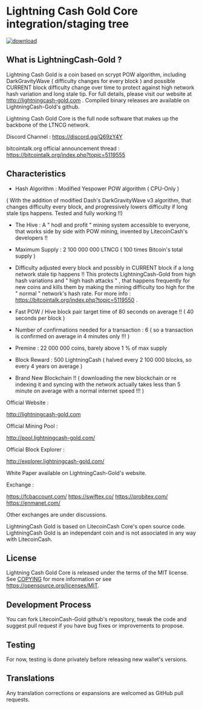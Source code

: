 Lightning Cash Gold Core integration/staging tree
===========================================

<a href="https://imgbb.com/"><img src="https://i.ibb.co/RvyqxKN/bitcoin.png" alt="download" border="0"></a>

What is LightningCash-Gold ?
----------------------

Lightning Cash Gold is a coin based on scrypt POW algorithm, including DarkGravityWave ( difficulty changes for every block ) and possible CURRENT block difficulty change over time to protect against high network hash variation and long stale tip. For full details, please visit our website at http://lightningcash-gold.com . Compiled binary releases are available on LightningCash-Gold's github.

Lightning Cash Gold Core is the full node software that makes up the backbone of the LTNCG network.


Discord Channel : https://discord.gg/Q69zY4Y


bitcointalk.org official announcement thread : https://bitcointalk.org/index.php?topic=5119555




Characteristics
---------------------------------------------------------------------------


- Hash Algorithm : Modified Yespower POW algorithm    ( CPU-Only )

( With the addition of modified Dash's DarkGravityWave v3 algorithm, that changes difficulty every block, and progressively lowers difficulty if long stale tips happens. Tested and fully working !!)

- The Hive : A " hodl and profit " mining system accessible to everyone, that works side by side with POW mining, invented by  LitecoinCash's developers !!

- Maximum Supply : 2 100 000 000 LTNCG ( 100 times Bitcoin's total supply )

- Difficulty adjusted every block and possibly in CURRENT block if a long network stale tip happens !! This protects LightningCash-Gold from high hash variations and " high hash attacks " , that happens frequently for new coins and kills them by making the mining difficulty too high for the " normal " network's hash rate. For more info :
		https://bitcointalk.org/index.php?topic=5119550 .

- Fast POW / Hive block pair target time of 80 seconds on average !! ( 40 seconds per block )

- Number of confirmations needed for a transaction : 6  ( so a transaction is confirmed on average in 4 minutes only !!! )

- Premine : 22 000 000 coins, barely above 1 % of max supply

- Block Reward : 500 LightningCash ( halved every 2 100 000 blocks, so every 4 years on average )

- Brand New Blockchain !!  ( downloading the new blockchain or re indexing it and syncing with the network actually takes less than 5 minute on average with a normal internet speed !!! )


Official Website :

http://lightningcash-gold.com



Official Mining Pool :

http://pool.lightningcash-gold.com/



Official Block Explorer :

http://explorer.lightningcash-gold.com/




White Paper available on LightningCash-Gold's website.



Exchange : 

https://fcbaccount.com/
https://swiftex.co/
https://probitex.com/
https://enmanet.com/

Other exchanges are under discussions.


LightningCash Gold is based on LitecoinCash Core's open source code.
LightningCash Gold is an independant coin and is not associated in any way with LitecoinCash.


License
-------

Lightning Cash Gold Core is released under the terms of the MIT license. See [COPYING](COPYING) for more
information or see https://opensource.org/licenses/MIT.

Development Process
-------------------

You can fork LitecoinCash-Gold github's repository, tweak the code and suggest pull request if you have bug fixes or improvements to propose.

Testing
-------

For now, testing is done privately before releasing new wallet's versions.

Translations
------------

Any translation corrections or expansions are welcomed as GitHub pull requests.
